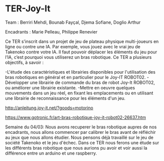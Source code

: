 # TER-Joy-It

Team : Berriri Mehdi, Bounab Fayçal, Djema Sofiane, Doglio Arthur

Encadrants : Marie Pelleau, Philippe Renevier

Ce TER s’inscrit dans un projet de jeu de plateau physique multi-joueurs en ligne ou contre une IA. Par exemple, vous jouez 
avec le vrai jeu de Takenoko contre votre IA. Il faut pouvoir déplacer les éléments du jeu pour l’IA, c’est pourquoi vous 
utiliserez un bras robotique. Ce TER a plusieurs objectifs, à savoir :

-L'étude des caractéristiques et librairies disponibles pour l'utilisation des bras robotiques en général et en particulier pour le Joy-IT ROBOT02.
-Développer une librairie de commande du bras de robot Joy-It ROBOT02, ou améliorer une librairie existante.
-Mettre en oeuvre quelques mouvements dans un jeu réel, en fixant les emplacements ou en utilisant une librairie de reconnaissance pour les éléments d'un jeu.

http://anleitung.joy-it.net/?goods=motorino

https://www.gotronic.fr/art-bras-robotique-joy-it-robot02-26637.htm

Semaine du 04/03: Nous avons recuperer le bras robotique aupres de nos encadrants, nous allons commencer par calibrer le bras avant de réfléchir au jeux que nous allons étudier. Nous pensons déjà travaillé sur le jeu de société Takenoko et le jeu d'échec.
Dans ce TER nous ferons une étude sur les différents bras robotique que nous aurions pu avoir et voir aussi la différence entre un arduino et une raspberry.


